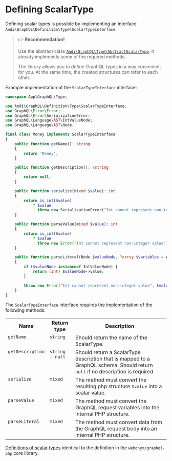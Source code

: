 # Defining ScalarType

Defining scalar types is possible by implementing an interface
`Andi\GraphQL\Definition\Type\ScalarTypeInterface`.

> :point_right: **Recommendation!**
>
> Use the abstract class [`Andi\GraphQL\Type\AbstractScalarType`](abstract-scalar-type.md).
> it already implements some of the required methods.
>
> The library allows you to define GraphQL types in a way convenient for you.
> At the same time, the created structures can refer to each other.

Example implementation of the `ScalarTypeInterface` interface:

```php
namespace App\GraphQL\Type;

use Andi\GraphQL\Definition\Type\ScalarTypeInterface;
use GraphQL\Error\Error;
use GraphQL\Error\SerializationError;
use GraphQL\Language\AST\IntValueNode;
use GraphQL\Language\AST\Node;

final class Money implements ScalarTypeInterface
{
    public function getName(): string
    {
        return 'Money';
    }

    public function getDescription(): ?string
    {
        return null;
    }

    public function serialize(mixed $value): int
    {
        return is_int($value)
            ? $value
            : throw new SerializationError("Int cannot represent non-integer value");
    }

    public function parseValue(mixed $value): int
    {
        return is_int($value)
            ? $value
            : throw new Error("Int cannot represent non-integer value");
    }

    public function parseLiteral(Node $valueNode, ?array $variables = null): int
    {
        if ($valueNode instanceof IntValueNode) {
            return (int) $valueNode->value;
        }

        throw new Error("Int cannot represent non-integer value", $valueNode);
    }
}
```

The `ScalarTypeInterface` interface requires the implementation of the following methods:

<table>
    <tr>
        <th>Name</th>
        <th>Return type</th>
        <th>Description</th>
    </tr>
    <tr>
        <td valign="top"><code>getName</code></td>
        <td valign="top"><code>string</code></td>
        <td valign="top">Should return the name of the ScalarType.</td>
    </tr>
    <tr>
        <td valign="top"><code>getDescription</code></td>
        <td valign="top"><code>string | null</code></td>
        <td valign="top">
            Should return a ScalarType description that is mapped to a GraphQL schema.
            Should return <code>null</code> if no description is required.
        </td>
    </tr>
    <tr>
        <td valign="top"><code>serialize</code></td>
        <td valign="top"><code>mixed</code></td>
        <td valign="top">
            The method must convert the resulting php structure <code>$value</code> into a scalar value.
        </td>
    </tr>
    <tr>
        <td valign="top"><code>parseValue</code></td>
        <td valign="top"><code>mixed</code></td>
        <td valign="top">
            The method must convert the GraphQL request variables into the internal PHP structure.
        </td>
    </tr>
    <tr>
        <td valign="top"><code>parseLiteral</code></td>
        <td valign="top"><code>mixed</code></td>
        <td valign="top">
            The method must convert data from the GraphQL request body into an internal PHP structure.
        </td>
    </tr>
</table>

[Definitions of scalar types](https://webonyx.github.io/graphql-php/type-definitions/scalars/)
identical to the definition in the `webonyx/graphql-php` core library.
